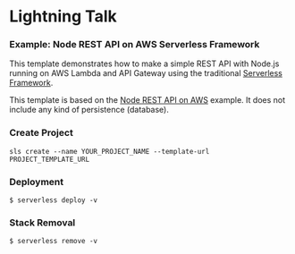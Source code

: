 
# Lightning Talk


### Example: Node REST API on AWS Serverless Framework

This template demonstrates how to make a simple REST API with Node.js running on AWS Lambda and API Gateway using the traditional [Serverless Framework](https://www.serverless.com).

This template is based on the [Node REST API on AWS](https://github.com/serverless/examples/tree/master/aws-node-rest-api) example. It does not include any kind of persistence (database).

### Create Project

```
sls create --name YOUR_PROJECT_NAME --template-url PROJECT_TEMPLATE_URL
```

### Deployment

```
$ serverless deploy -v
```

### Stack Removal

```
$ serverless remove -v
```
